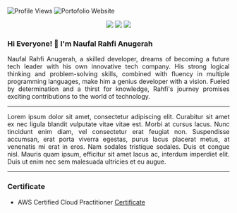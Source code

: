 ![Profile Views](https://komarev.com/ghpvc/?username=rahfianugerah&color=green&label=Profile+Views)
![Portofolio Website](https://img.shields.io/badge/Portofolio_Website-Click_here!-green)

<div align="center">
  <a href="https://github.com/rahfianugerah"><img src="https://img.shields.io/badge/GitHub-%23121011.svg?&logo=github&logoColor=white"/></a>
  <a href="https://www.linkedin.com/in/rahfianugerah/"><img src="https://img.shields.io/badge/LinkedIn-%230077B5.svg?&logo=linkedin&logoColor=white"/></a>
  <a href=""><img src="https://img.shields.io/badge/Curriculum_Vitae-white?&logo=google-scholar&logoColor=black"/></a>
</div>

### Hi Everyone! 👋 I'm Naufal Rahfi Anugerah
<p align="justify">
  Naufal Rahfi Anugerah, a skilled developer, dreams of becoming a future tech leader with his own innovative tech company. 
  His strong logical thinking and problem-solving skills, combined with fluency in multiple programming languages, make him a genius developer with a vision.  
  Fueled by determination and a thirst for knowledge, Rahfi's journey promises exciting contributions to the world of technology.
</p>

---

<p align="justify">
  Lorem ipsum dolor sit amet, consectetur adipiscing elit. Curabitur sit amet ex nec ligula blandit vulputate vitae vitae est. Morbi at cursus lacus. 
  Nunc tincidunt enim diam, vel consectetur erat feugiat non. Suspendisse accumsan, erat porta viverra egestas, purus lacus placerat metus, at venenatis mi erat in eros. 
  Nam sodales tristique sodales. Duis et congue nisl. Mauris quam ipsum, efficitur sit amet lacus ac, interdum imperdiet elit. Duis ut enim nec sem malesuada ultricies et eu augue.
</p>

---

### Certificate
- AWS Certified Cloud Practitioner [Certificate](https://www.credly.com/badges/373c0502-683a-4d79-a758-d7e7979c8f3b/public_url)
